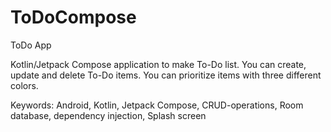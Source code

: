 # ToDoCompose

ToDo App

Kotlin/Jetpack Compose application to make To-Do list. You can create, update and delete To-Do items. You can prioritize items with three different colors.

Keywords: Android, Kotlin, Jetpack Compose, CRUD-operations, Room database, dependency injection, Splash screen


